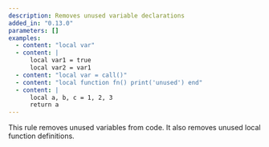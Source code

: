 ```yaml
---
description: Removes unused variable declarations
added_in: "0.13.0"
parameters: []
examples:
  - content: "local var"
  - content: |
      local var1 = true
      local var2 = var1
  - content: "local var = call()"
  - content: "local function fn() print('unused') end"
  - content: |
      local a, b, c = 1, 2, 3
      return a
---
```


This rule removes unused variables from code. It also removes unused local function definitions.
